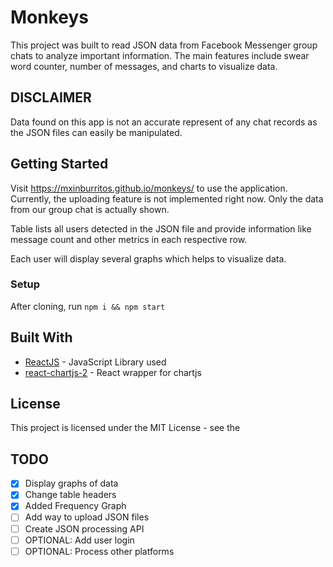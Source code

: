 # Monkeys

This project was built to read JSON data from Facebook Messenger group chats to analyze important information. The main features include swear word counter, number of messages, and charts to visualize data.

## DISCLAIMER

Data found on this app is not an accurate represent of any chat records as the JSON files can easily be manipulated.

## Getting Started

Visit https://mxinburritos.github.io/monkeys/ to use the application. Currently, the uploading feature is not implemented right now. Only the data from our group chat is actually shown.

Table lists all users detected in the JSON file and provide information like message count and other metrics in each respective row.

Each user will display several graphs which helps to visualize data.

### Setup

After cloning, run `npm i && npm start`

## Built With

- [ReactJS](https://reactjs.org/) - JavaScript Library used
- [react-chartjs-2](https://jerairrest.github.io/react-chartjs-2/) - React wrapper for chartjs

## License

This project is licensed under the MIT License - see the

## TODO

- [x] Display graphs of data
- [x] Change table headers
- [x] Added Frequency Graph
- [ ] Add way to upload JSON files
- [ ] Create JSON processing API
- [ ] OPTIONAL: Add user login
- [ ] OPTIONAL: Process other platforms
